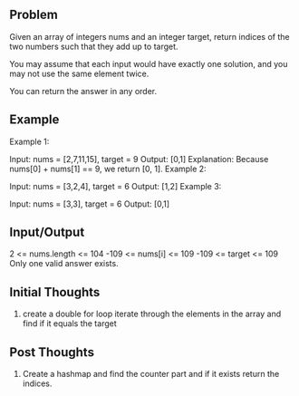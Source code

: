 ## Problem

Given an array of integers nums and an integer target, return indices of the two numbers such that they add up to target.

You may assume that each input would have exactly one solution, and you may not use the same element twice.

You can return the answer in any order.



## Example

Example 1:

Input: nums = [2,7,11,15], target = 9
Output: [0,1]
Explanation: Because nums[0] + nums[1] == 9, we return [0, 1].
Example 2:

Input: nums = [3,2,4], target = 6
Output: [1,2]
Example 3:

Input: nums = [3,3], target = 6
Output: [0,1]


## Input/Output

2 <= nums.length <= 104
-109 <= nums[i] <= 109
-109 <= target <= 109
Only one valid answer exists.


## Initial Thoughts

1. create a double for loop iterate through the elements in the array and find if it equals the target

## Post Thoughts

1. Create a hashmap and find the counter part and if it exists return the indices.
